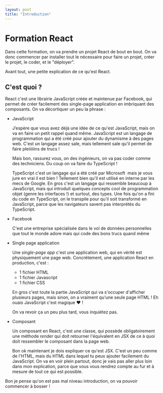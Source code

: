 ```yaml
---
layout: post
title: "Introduction"
---
```


# Formation React

Dans cette formation, on va prendre un projet React de bout en bout. On va donc commencer par installer tout le nécessaire pour faire un projet, créer le projet, le coder, et le "déployer".

Avant tout, une petite explication de ce qu'est React.

## C'est quoi ?

React c'est une librairie JavaScript créée et maintenue par Facebook, qui permet de créer facilement des single-page application en imbriquant des composants. On va décortiquer un peu la phrase :

- JavaScript

  J’espère que vous avez déjà une idée de ce qu'est JavaScript, mais on va en faire un petit rappel quand même. JavaScript est un langage de programmation qui a été créé pour ajouter du dynamisme à des pages web. C'est un langage assez sale, mais tellement sale qu'il permet de faire pleiiiiiins de trucs !

  Mais bon, rassurez vous, on des ingénieurs, on va pas coder comme des techniciens. Du coup on va faire du TypeScript !

  TypeScript c'est un langage qui a été créé par Microsoft ​ mais je vous jure en vrai il est bien ! Tellement bien qu'il est utilisé en interne par les mecs de Google. En gros c'est un langage qui ressemble beaucoup à JavaScript, mais qui introduit quelques concepts cool de programmation objet (genre les interfaces !) et surtout, des types. Une fois qu'on a fini du code en TypeScript, on le transpile pour qu'il soit transformé en JavaScript, parce que les navigateurs savent pas interprétés du TypeScript.

- Facebook

  C'est une entreprise spécialisée dans le vol de données personnelles que tout le monde adore mais qui code des bons trucs quand même

- Single page application

  Une _single-page app_ c'est une application web, qui en vérité est physiquement une page web. Concrètement, une application React en production, c'est :

  - 1 fichier HTML
  - 1 fichier Javascript
  - 1 fichier CSS

  En gros c'est toute la partie JavaScript qui va s'occuper d'afficher plusieurs pages, mais sinon, on a vraiment qu'une seule page HTML ! Eh ouais JavaScript c'est magique :heart: !

  On va revoir ça un peu plus tard, vous inquiétez pas.

- Composant

  Un composant en React, c'est une classe, qui possède obligatoirement une méthode _render_ qui doit retourner l'équivalent en JSX de ce à quoi doit ressembler le composant dans la page web.

  Bon ok maintenant je dois expliquer ce qu'est JSX. C'est un peu comme de l'HTML, mais du HTML dans lequel tu peux ajouter facilement du JavaScript. On va en voir plein partout, donc je vais pas aller plus loin dans mon explication, parce que vous vous rendrez compte au fur et à mesure de tout ce qui est possible.

Bon je pense qu'on est pas mal niveau introduction, on va pouvoir commencer à bosser !
